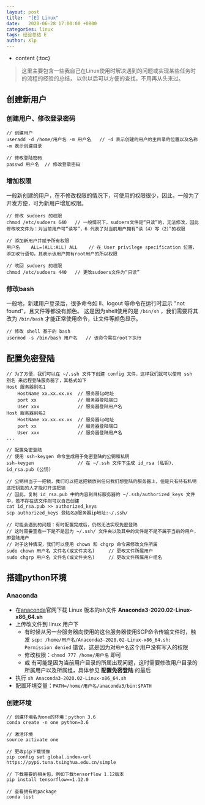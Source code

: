 ```yaml
---
layout: post
title:  "[E] Linux"
date:   2020-06-28 17:00:00 +0800
categories: linux
tags: 经验总结 E
author: Xlp
---
```

* content
{:toc}

> 这里主要包含一些我自己在Linux使用时解决遇到的问题或实现某些任务时的流程的经验的总结，
> 以供以后可以方便的查找，不用再从头来过。




## 创建新用户
### 创建用户、修改登录密码

```
// 创建用户
useradd -d /home/用户名 -m 用户名   // -d 表示创建的用户的主目录的位置以及名称 -m 表示创建目录

// 修改登陆密码
passwd 用户名  // 修改登录密码
```

### 增加权限
一般新创建的用户，在不修改权限的情况下，可使用的权限很少，因此，一般为了开发方便，可为新用户增加权限。

```
// 修改 sudoers 的权限
chmod /etc/sudoers 640   // 一般情况下，sudoers文件是“只读”的，无法修改，因此修改改文件为：对当前用户可“读写”，6 代表了对当前用户拥有“读（4）写（2）”的权限

// 添加新用户并赋予所有权限
用户名    ALL=(ALL:ALL) ALL    // 在 User privilege specification 位置，添加改行语句，其表示该用户拥有root用户的所以权限

// 改回 sudoers 的权限
chmod /etc/sudoers 440   // 更改sudoers文件为“只读”

```

### 修改bash
一般地，新建用户登录后，很多命令如 ll、logout 等命令在运行时显示 "not found"，且文件等都没有颜色。
这是因为shell使用的是 `/bin/sh` ，我们需要将其改为 `/bin/bash` 才能正常使用命令，让文件等颜色显示。

```
// 修改 shell 基于的 bash
usermod -s /bin/bash 用户名   // 该命令需在root下执行
```


## 配置免密登陆

```
// 为了方便，我们可以在 ~/.ssh 文件下创建 config 文件，这样我们就可以使用 ssh 别名 来远程登陆服务器了，其格式如下
Host 服务器别名1
    HostName xx.xx.xx.xx  // 服务器ip地址
    port xx               // 服务器登陆端口
    User xxx              // 服务器登陆用户名
Host 服务器别名2
    HostName xx.xx.xx.xx  // 服务器ip地址
    port xx               // 服务器登陆端口
    User xxx              // 服务器登陆用户名
...

// 配置免密登陆
// 使用 ssh-keygen 命令生成用于免密登陆的公钥和私钥
ssh-keygen                // 在 ~/.ssh 文件下生成 id_rsa (私钥)、id_rsa.pub (公钥)

// 公钥相当于一把锁，我们可以把这把锁放到任何我们想登陆的服务器上，但是只有持有私钥这把钥匙的人才能打开这把锁
// 因此，复制 id_rsa.pub 中的内容到目标服务器的 ~/.ssh/authorized_keys 文件中，若不存在该文件则可以自己创建
cat id_rsa.pub >> authorized_keys
scp authorized_keys 登陆名@服务器ip地址:~/.ssh/

// 可能会遇到的问题：有时配置完成后，仍然无法实现免密登陆
// 这时需要查看一下是不是因为 ~/.ssh/ 文件夹以及其中的文件是不是不属于当前的用户，即登陆用户
// 对于这种情况，我们可以使用 chown 和 chgrp 命令来修改文件所属
sudo chown 用户名 文件名(或文件夹名)     // 更改文件所属用户
sudo chgrp 用户名 文件名(或文件夹名)     // 更改文件所属用户组名
```


## 搭建python环境
### Anaconda
- 在[anaconda](https://www.anaconda.com/products/individual#linux)官网下载 Linux 版本的sh文件 **Anaconda3-2020.02-Linux-x86_64.sh**
- 上传改文件到 linux 用户下
  - 有时候从另一台服务器向使用的这台服务器使用SCP命令传输文件时，触发 `scp: /home/用户名/Anaconda3-2020.02-Linux-x86_64.sh: Permission denied` 错误，这是因为对`用户名`这个用户没有写入的权限
  - 修改权限：`chmod 777 /home/用户名` 即可
  - 或 有可能是因为当前用户目录的所属出现问题，这时需要修改用户目录的所属用户以及所属组，具体参见 **配置免密登陆** 的最后
- 执行 `sh Anaconda3-2020.02-Linux-x86_64.sh`
- 配置环境变量：`PATH=/home/用户名/anaconda3/bin:$PATH`

### 创建环境

```
// 创建环境名为one的环境：python 3.6
conda create -n one python=3.6

// 激活环境
source activate one

// 更改pip下载镜像
pip config set global.index-url https://pypi.tuna.tsinghua.edu.cn/simple

// 下载需要的相关包，例如下载tensorflow 1.12版本
pip install tensorflow==1.12.0

// 查看拥有的package
conda list
```






































